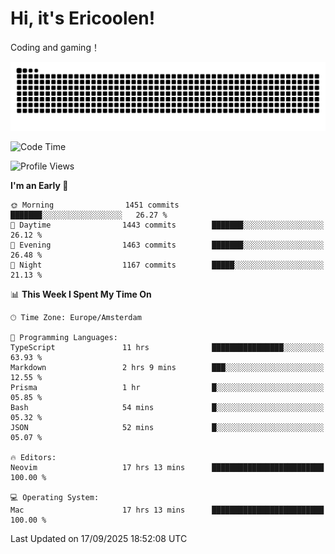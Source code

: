 # Hi, it's Ericoolen!
Coding and gaming！

<picture>
  <source media="(prefers-color-scheme: dark)" srcset="https://raw.githubusercontent.com/Eric-Song-Nop/Eric-Song-Nop/output/github-contribution-grid-snake-dark.svg">
  <source media="(prefers-color-scheme: light)" srcset="https://raw.githubusercontent.com/Eric-Song-Nop/Eric-Song-Nop/output/github-contribution-grid-snake.svg">
  <img alt="github contribution grid snake animation" src="https://raw.githubusercontent.com/Eric-Song-Nop/Eric-Song-Nop/output/github-contribution-grid-snake.svg">
</picture>

<!--START_SECTION:waka-->
![Code Time](http://img.shields.io/badge/Code%20Time-1%2C911%20hrs%2054%20mins-blue)

![Profile Views](http://img.shields.io/badge/Profile%20Views-0-blue)

**I'm an Early 🐤** 

```text
🌞 Morning                1451 commits        ███████░░░░░░░░░░░░░░░░░░   26.27 % 
🌆 Daytime                1443 commits        ███████░░░░░░░░░░░░░░░░░░   26.12 % 
🌃 Evening                1463 commits        ███████░░░░░░░░░░░░░░░░░░   26.48 % 
🌙 Night                  1167 commits        █████░░░░░░░░░░░░░░░░░░░░   21.13 % 
```


📊 **This Week I Spent My Time On** 

```text
🕑︎ Time Zone: Europe/Amsterdam

💬 Programming Languages: 
TypeScript               11 hrs              ████████████████░░░░░░░░░   63.93 % 
Markdown                 2 hrs 9 mins        ███░░░░░░░░░░░░░░░░░░░░░░   12.55 % 
Prisma                   1 hr                █░░░░░░░░░░░░░░░░░░░░░░░░   05.85 % 
Bash                     54 mins             █░░░░░░░░░░░░░░░░░░░░░░░░   05.32 % 
JSON                     52 mins             █░░░░░░░░░░░░░░░░░░░░░░░░   05.07 % 

🔥 Editors: 
Neovim                   17 hrs 13 mins      █████████████████████████   100.00 % 

💻 Operating System: 
Mac                      17 hrs 13 mins      █████████████████████████   100.00 % 
```


 Last Updated on 17/09/2025 18:52:08 UTC
<!--END_SECTION:waka-->
